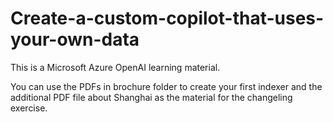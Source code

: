 # Create-a-custom-copilot-that-uses-your-own-data
This is a Microsoft Azure OpenAI learning material.  

You can use the PDFs in brochure folder to create your first indexer and the additional PDF file about Shanghai as the material for the changeling exercise.

